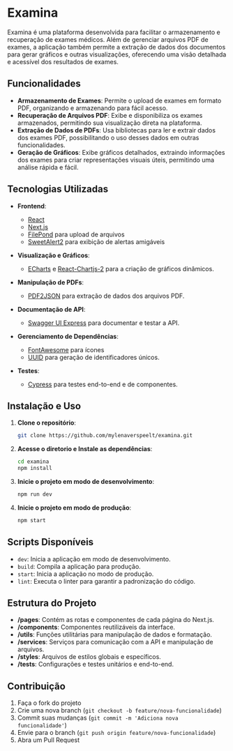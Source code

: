 # Examina

Examina é uma plataforma desenvolvida para facilitar o armazenamento e recuperação de exames médicos. Além de gerenciar arquivos PDF de exames, a aplicação também permite a extração de dados dos documentos para gerar gráficos e outras visualizações, oferecendo uma visão detalhada e acessível dos resultados de exames.

## Funcionalidades

- **Armazenamento de Exames**: Permite o upload de exames em formato PDF, organizando e armazenando para fácil acesso.
- **Recuperação de Arquivos PDF**: Exibe e disponibiliza os exames armazenados, permitindo sua visualização direta na plataforma.
- **Extração de Dados de PDFs**: Usa bibliotecas para ler e extrair dados dos exames PDF, possibilitando o uso desses dados em outras funcionalidades.
- **Geração de Gráficos**: Exibe gráficos detalhados, extraindo informações dos exames para criar representações visuais úteis, permitindo uma análise rápida e fácil.

## Tecnologias Utilizadas

- **Frontend**: 
  - [React](https://reactjs.org/)
  - [Next.js](https://nextjs.org/)
  - [FilePond](https://pqina.nl/filepond/) para upload de arquivos
  - [SweetAlert2](https://sweetalert2.github.io/) para exibição de alertas amigáveis

- **Visualização e Gráficos**: 
  - [ECharts](https://echarts.apache.org/) e [React-Chartjs-2](https://react-chartjs-2.js.org/) para a criação de gráficos dinâmicos.

- **Manipulação de PDFs**:
  - [PDF2JSON](https://github.com/modesty/pdf2json) para extração de dados dos arquivos PDF.

- **Documentação de API**:
  - [Swagger UI Express](https://www.npmjs.com/package/swagger-ui-express) para documentar e testar a API.

- **Gerenciamento de Dependências**:
  - [FontAwesome](https://fontawesome.com/) para ícones
  - [UUID](https://www.npmjs.com/package/uuid) para geração de identificadores únicos.

- **Testes**:
  - [Cypress](https://www.cypress.io/) para testes end-to-end e de componentes.
  
## Instalação e Uso

1. **Clone o repositório**:
   ```bash
   git clone https://github.com/mylenaverspeelt/examina.git
   ```

2. **Acesse o diretorio e Instale as dependências**:
   ```bash
   cd examina
   npm install
   ```

3. **Inicie o projeto em modo de desenvolvimento**:
   ```bash
   npm run dev
   ```
4. **Inicie o projeto em modo de produção**:
   ```bash
   npm start
   ```

## Scripts Disponíveis

- `dev`: Inicia a aplicação em modo de desenvolvimento.
- `build`: Compila a aplicação para produção.
- `start`: Inicia a aplicação no modo de produção.
- `lint`: Executa o linter para garantir a padronização do código.

## Estrutura do Projeto

- **/pages**: Contém as rotas e componentes de cada página do Next.js.
- **/components**: Componentes reutilizáveis da interface.
- **/utils**: Funções utilitárias para manipulação de dados e formatação.
- **/services**: Serviços para comunicação com a API e manipulação de arquivos.
- **/styles**: Arquivos de estilos globais e específicos.
- **/tests**: Configurações e testes unitários e end-to-end.

## Contribuição

1. Faça o fork do projeto
2. Crie uma nova branch (`git checkout -b feature/nova-funcionalidade`)
3. Commit suas mudanças (`git commit -m 'Adiciona nova funcionalidade'`)
4. Envie para o branch (`git push origin feature/nova-funcionalidade`)
5. Abra um Pull Request
